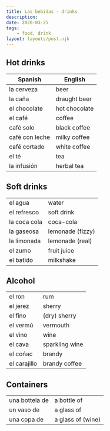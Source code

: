 ```yaml
---
title: Las bebidas - drinks
description:
date: 2020-03-25
tags:
	- food, drink
layout: layouts/post.njk
---
```

## Hot drinks 

| Spanish     | English      |
| ----------- | ------------ |
| la cerveza  | beer         |
| la caña     | draught beer |
| el chocolate| hot chocolate |
| el café     | coffee |
| café solo | black coffee |
| café con leche | milky coffee |
| café cortado | white coffee |
| el té | tea |
| la infusión | herbal tea |

## Soft drinks
|      |       |
| ----------- | ------------ |
| el agua | water |
| el refresco | soft drink |
| la coca cola | coca-cola |
| la gaseosa | lemonade (fizzy) |
| la limonada | lemonade (real) |
| el zumo | fruit juice |
| el batido | milkshake |

## Alcohol
|      |       |
| ----------- | ------------ |
| el ron | rum |
| el jerez | sherry |
| el fino | (dry) sherry |
| el vermú | vermouth |
| el vino | wine |
| el cava | sparkling wine |
| el cońac | brandy |
| el carajillo | brandy coffee |

## Containers
|      |       |
| ----------- | ------------ |
| una bottela de | a bottle of |
| un vaso de | a glass of |
| una copa de | a glass of (wine) |
